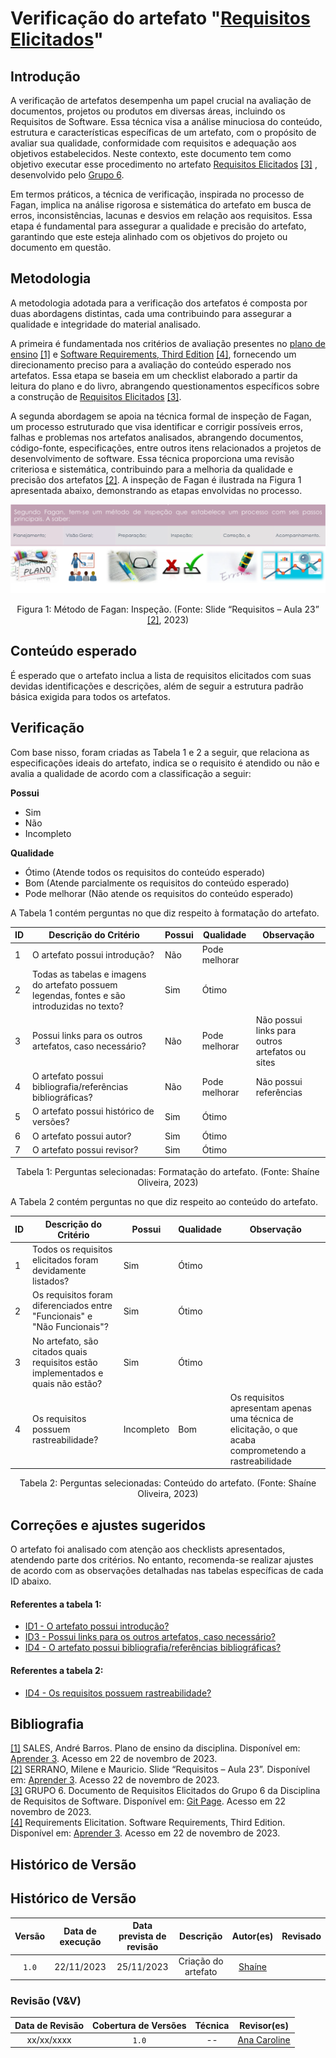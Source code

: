 # Verificação do artefato "[Requisitos Elicitados](https://requisitos-de-software.github.io/2023.2-Skoob/elicitacao/requisitos/)"

## Introdução

A verificação de artefatos desempenha um papel crucial na avaliação de documentos, projetos ou produtos em diversas áreas, incluindo os Requisitos de Software. Essa técnica visa a análise minuciosa do conteúdo, estrutura e características específicas de um artefato, com o propósito de avaliar sua qualidade, conformidade com requisitos e adequação aos objetivos estabelecidos. 
Neste contexto, este documento tem como objetivo executar esse procedimento no artefato [Requisitos Elicitados](https://requisitos-de-software.github.io/2023.2-Skoob/elicitacao/requisitos/) <a id="c" href="#cc">[3]</a> , desenvolvido pelo [Grupo 6](https://requisitos-de-software.github.io/2023.2-Skoob/).

Em termos práticos, a técnica de verificação, inspirada no processo de Fagan, implica na análise rigorosa e sistemática do artefato em busca de erros, inconsistências, lacunas e desvios em relação aos requisitos. Essa etapa é fundamental para assegurar a qualidade e precisão do artefato, garantindo que este esteja alinhado com os objetivos do projeto ou documento em questão.

## Metodologia

A metodologia adotada para a verificação dos artefatos é composta por duas abordagens distintas, cada uma contribuindo para assegurar a qualidade e integridade do material analisado.

A primeira é fundamentada nos critérios de avaliação presentes no [plano de ensino](https://aprender3.unb.br/pluginfile.php/2692699/mod_resource/content/34/Plano_de_Ensino%20RE%20022023%20Turma%202.pdf) <a id="a" href="#aa">[1]</a> e [Software Requirements, Third Edition](https://aprender3.unb.br/pluginfile.php/2692775/mod_resource/content/1/Elicitacao%20de%20Req.pdf) <a id="d" href="#dd">[4]</a>, fornecendo um direcionamento preciso para a avaliação do conteúdo esperado nos artefatos. Essa etapa se baseia em um checklist elaborado a partir da leitura do plano e do livro, abrangendo questionamentos específicos sobre a construção de [Requisitos Elicitados](https://requisitos-de-software.github.io/2023.2-DETRAN/cronograma/cronograma_de_atividades/) <a id="c" href="#cc">[3]</a>.

A segunda abordagem se apoia na técnica formal de inspeção de Fagan, um processo estruturado que visa identificar e corrigir possíveis erros, falhas e problemas nos artefatos analisados, abrangendo documentos, código-fonte, especificações, entre outros itens relacionados a projetos de desenvolvimento de software. Essa técnica proporciona uma revisão criteriosa e sistemática, contribuindo para a melhoria da qualidade e precisão dos artefatos <a id="b" href="#bb">[2]</a>. A inspeção de Fagan é ilustrada na Figura 1 apresentada abaixo, demonstrando as etapas envolvidas no processo.

![Inspeção Fagan](../Fagan.png)

<div style="text-align: center;">
    Figura 1: Método de Fagan: Inspeção. (Fonte: Slide “Requisitos – Aula 23” <a id="b" href="#bb">[2]</a>, 2023)
</div>

## Conteúdo esperado

É esperado que o artefato inclua a lista de requisitos elicitados com suas devidas identificações e descrições, além de seguir a estrutura padrão básica exigida para todos os artefatos.

## Verificação

Com base nisso, foram criadas as Tabela 1 e 2 a seguir, que relaciona as especificações ideais do artefato, indica se o requisito é atendido ou não e avalia a qualidade de acordo com a classificação a seguir:

**Possui**

- Sim
- Não
- Incompleto

**Qualidade**

- Ótimo (Atende todos os requisitos do conteúdo esperado)
- Bom (Atende parcialmente os requisitos do conteúdo esperado)
- Pode melhorar (Não atende os requisitos do conteúdo esperado)

A Tabela 1 contém perguntas no que diz respeito à formatação do artefato. <a id="Tabela1"></a>

| ID  | Descrição do Critério                                                                        | Possui | Qualidade     | Observação                                      |
| --- | -------------------------------------------------------------------------------------------- | ------ | ------------- | ----------------------------------------------- |
| 1   | O artefato possui introdução?                                                                | Não    | Pode melhorar |                                                 |
| 2   | Todas as tabelas e imagens do artefato possuem legendas, fontes e são introduzidas no texto? | Sim    | Ótimo         |                                                 |
| 3   | Possui links para os outros artefatos, caso necessário?                                      | Não    | Pode melhorar | Não possui links para outros artefatos ou sites |
| 4   | O artefato possui bibliografia/referências bibliográficas?                                   | Não    | Pode melhorar         | Não possui referências                             |
| 5   | O artefato possui histórico de versões?                                                      | Sim    | Ótimo         |                                                 |
| 6   | O artefato possui autor?                                                                     | Sim    | Ótimo         |                                                 |
| 7   | O artefato possui revisor?                                                                   | Sim    | Ótimo         |                                                 |

<div style="text-align: center;">
    Tabela 1: Perguntas selecionadas: Formatação do artefato. (Fonte: Shaíne Oliveira, 2023)
</div>

A Tabela 2 contém perguntas no que diz respeito ao conteúdo do artefato. <a id="Tabela2"></a>

| ID  | Descrição do Critério                                                            | Possui | Qualidade | Observação |
| --- | -------------------------------------------------------------------------------- | ------ | --------- | ---------- |
| 1   | Todos os requisitos elicitados foram devidamente listados?                       | Sim    | Ótimo     |            |
| 2   | Os requisitos foram diferenciados entre "Funcionais" e "Não Funcionais"?         | Sim    | Ótimo     |            |
| 3  | No artefato, são citados quais requisitos estão implementados e quais não estão? | Sim    | Ótimo     |            |
| 4  | Os requisitos possuem rastreabilidade? | Incompleto    | Bom     |    Os requisitos apresentam apenas uma técnica de elicitação, o que acaba comprometendo a rastreabilidade        |

<div style="text-align: center;">
    Tabela 2: Perguntas selecionadas: Conteúdo do artefato. (Fonte: Shaíne Oliveira, 2023)
</div>

## Correções e ajustes sugeridos

O artefato foi analisado com atenção aos checklists apresentados, atendendo parte dos critérios. No entanto, recomenda-se realizar ajustes de acordo com as observações detalhadas nas tabelas específicas de cada ID abaixo.

#### Referentes a tabela 1:

- [ID1 - O artefato possui introdução?  ](#verificacao)
- [ID3 - Possui links para os outros artefatos, caso necessário?  ](#verificacao)
- [ID4 - O artefato possui bibliografia/referências bibliográficas? ](#verificacao)
 
#### Referentes a tabela 2:

- [ID4 - Os requisitos possuem rastreabilidade? ](#verificacao)

## Bibliografia

<a id="aa" href="#a">[1]</a> SALES, André Barros. Plano de ensino da disciplina. Disponível em: [Aprender 3](https://aprender3.unb.br/pluginfile.php/2692699/mod_resource/content/34/Plano_de_Ensino%20RE%20022023%20Turma%202.pdf). Acesso em 22 de novembro de 2023.</br>
<a id="bb" href="#b">[2]</a> SERRANO, Milene e Mauricio. Slide “Requisitos – Aula 23”. Disponível em: [Aprender 3](https://aprender3.unb.br/pluginfile.php/2692856/mod_resource/content/2/Requisitos%20-%20Aula%20023.pdf). Acesso 22 de novembro de 2023. </br>
<a id="cc" href="#c">[3]</a> GRUPO 6. Documento de Requisitos Elicitados do Grupo 6 da Disciplina de Requisitos de Software. Disponível em: [Git Page](https://requisitos-de-software.github.io/2023.2-Skoob/elicitacao/requisitos/). Acesso em 22 novembro de 2023.</br>
<a id="dd" href="#d">[4]</a> Requirements Elicitation. Software Requirements, Third Edition. Disponível em: [Aprender 3](https://aprender3.unb.br/pluginfile.php/2692775/mod_resource/content/1/Elicitacao%20de%20Req.pdf). Acesso em 22 de novembro de 2023.</br>

## Histórico de Versão

## Histórico de Versão

| Versão | Data de execução | Data prevista de revisão |      Descrição      |                  Autor(es)                  | Revisado |
| :----: | :--------------: | :----------------------: | :-----------------: | :-----------------------------------------: | :------: |
| `1.0`  |    22/11/2023    |        25/11/2023        | Criação do artefato | [Shaíne](https://github.com/ShaineOliveira) |          |

### Revisão (V&V)

| Data de Revisão | Cobertura de Versões | Técnica |                  Revisor(es)                   |
| :-------------: | :------------------: | :-----: | :--------------------------------------------: |
|   xx/xx/xxxx    |        `1.0`         |   --    | [Ana Caroline](https://github.com/anaaroch) |  
